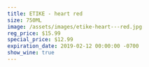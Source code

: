 ```yaml
---
title: ETIKE - heart red
size: 750ML
image: /assets/images/etike-heart---red.jpg
reg_price: $15.99
special_price: $12.99
expiration_date: 2019-02-12 00:00:00 -0700
show_wine: true
---
```



